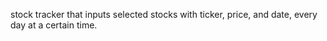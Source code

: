 stock tracker that inputs selected stocks with ticker, price, and date, every day at a certain time.
